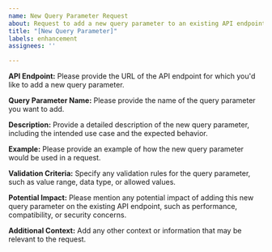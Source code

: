 ```yaml
---
name: New Query Parameter Request
about: Request to add a new query parameter to an existing API endpoint
title: "[New Query Parameter]"
labels: enhancement
assignees: ''

---
```


**API Endpoint:**
Please provide the URL of the API endpoint for which you'd like to add a new query parameter.

**Query Parameter Name:**
Please provide the name of the query parameter you want to add.

**Description:**
Provide a detailed description of the new query parameter, including the intended use case and the expected behavior.

**Example:**
Please provide an example of how the new query parameter would be used in a request.

**Validation Criteria:**
Specify any validation rules for the query parameter, such as value range, data type, or allowed values.

**Potential Impact:**
Please mention any potential impact of adding this new query parameter on the existing API endpoint, such as performance, compatibility, or security concerns.

**Additional Context:**
Add any other context or information that may be relevant to the request.
